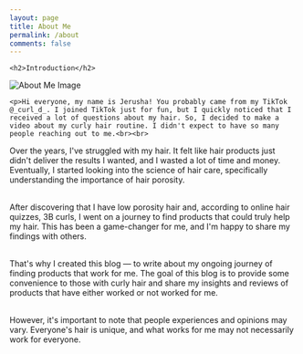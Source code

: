 ```yaml
---
layout: page
title: About Me
permalink: /about
comments: false
---
```


<div class="row justify-content-between">
  <div class="col-md-8 pr-5">

    <h2>Introduction</h2>
 <p class="mb-5">
  <img class="shadow-lg" src="{{site.baseurl}}/assets/images/about-me-1.png" alt="About Me Image" />
</p>

    <p>Hi everyone, my name is Jerusha! You probably came from my TikTok @_curl_d_. I joined TikTok just for fun, but I quickly noticed that I received a lot of questions about my hair. So, I decided to make a video about my curly hair routine. I didn't expect to have so many people reaching out to me.<br><br>

Over the years, I've struggled with my hair. It felt like hair products just didn't deliver the results I wanted, and I wasted a lot of time and money. Eventually, I started looking into the science of hair care, specifically understanding the importance of hair porosity.<br><br>

After discovering that I have low porosity hair and, according to online hair quizzes, 3B curls, I went on a journey to find products that could truly help my hair. This has been a game-changer for me, and I'm happy to share my findings with others.<br><br>

That's why I created this blog — to write about my ongoing journey of finding products that work for me. The goal of this blog is to provide some convenience to those with curly hair and share my insights and reviews of products that have either worked or not worked for me.<br><br>

However, it's important to note that people experiences and opinions may vary. Everyone's hair is unique, and what works for me may not necessarily work for everyone.</p>
 

  </div>
</div>
